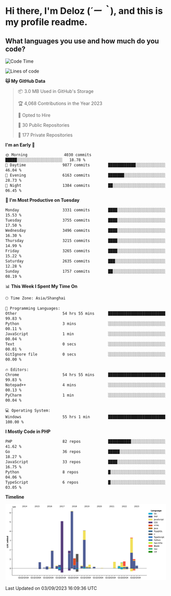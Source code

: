 # **Hi there, I'm Deloz (*´ー｀*), and this is my profile readme.**

## **What languages you use and how much do you code?**

<!--START_SECTION:waka-->
![Code Time](http://img.shields.io/badge/Code%20Time-2%2C289%20hrs%2012%20mins-blue)

![Lines of code](https://img.shields.io/badge/From%20Hello%20World%20I%27ve%20Written-31.5%20million%20lines%20of%20code-blue)

**🐱 My GitHub Data** 

> 📦 3.0 MB Used in GitHub's Storage 
 > 
> 🏆 4,068 Contributions in the Year 2023
 > 
> 💼 Opted to Hire
 > 
> 📜 30 Public Repositories 
 > 
> 🔑 177 Private Repositories 
 > 
**I'm an Early 🐤** 

```text
🌞 Morning                4030 commits        █████░░░░░░░░░░░░░░░░░░░░   18.78 % 
🌆 Daytime                9877 commits        ████████████░░░░░░░░░░░░░   46.04 % 
🌃 Evening                6163 commits        ███████░░░░░░░░░░░░░░░░░░   28.73 % 
🌙 Night                  1384 commits        ██░░░░░░░░░░░░░░░░░░░░░░░   06.45 % 
```
📅 **I'm Most Productive on Tuesday** 

```text
Monday                   3331 commits        ████░░░░░░░░░░░░░░░░░░░░░   15.53 % 
Tuesday                  3755 commits        ████░░░░░░░░░░░░░░░░░░░░░   17.50 % 
Wednesday                3496 commits        ████░░░░░░░░░░░░░░░░░░░░░   16.30 % 
Thursday                 3215 commits        ████░░░░░░░░░░░░░░░░░░░░░   14.99 % 
Friday                   3265 commits        ████░░░░░░░░░░░░░░░░░░░░░   15.22 % 
Saturday                 2635 commits        ███░░░░░░░░░░░░░░░░░░░░░░   12.28 % 
Sunday                   1757 commits        ██░░░░░░░░░░░░░░░░░░░░░░░   08.19 % 
```


📊 **This Week I Spent My Time On** 

```text
🕑︎ Time Zone: Asia/Shanghai

💬 Programming Languages: 
Other                    54 hrs 55 mins      █████████████████████████   99.83 % 
Python                   3 mins              ░░░░░░░░░░░░░░░░░░░░░░░░░   00.11 % 
JavaScript               1 min               ░░░░░░░░░░░░░░░░░░░░░░░░░   00.04 % 
Text                     0 secs              ░░░░░░░░░░░░░░░░░░░░░░░░░   00.01 % 
GitIgnore file           0 secs              ░░░░░░░░░░░░░░░░░░░░░░░░░   00.00 % 

🔥 Editors: 
Chrome                   54 hrs 55 mins      █████████████████████████   99.83 % 
Notepad++                4 mins              ░░░░░░░░░░░░░░░░░░░░░░░░░   00.13 % 
PyCharm                  1 min               ░░░░░░░░░░░░░░░░░░░░░░░░░   00.04 % 

💻 Operating System: 
Windows                  55 hrs 1 min        █████████████████████████   100.00 % 
```

**I Mostly Code in PHP** 

```text
PHP                      82 repos            ██████████░░░░░░░░░░░░░░░   41.62 % 
Go                       36 repos            █████░░░░░░░░░░░░░░░░░░░░   18.27 % 
JavaScript               33 repos            ████░░░░░░░░░░░░░░░░░░░░░   16.75 % 
Python                   8 repos             █░░░░░░░░░░░░░░░░░░░░░░░░   04.06 % 
TypeScript               6 repos             █░░░░░░░░░░░░░░░░░░░░░░░░   03.05 % 
```



**Timeline**

![Lines of Code chart](https://raw.githubusercontent.com/deloz/deloz/main/assets/bar_graph.png)


 Last Updated on 03/09/2023 16:09:36 UTC
<!--END_SECTION:waka-->
